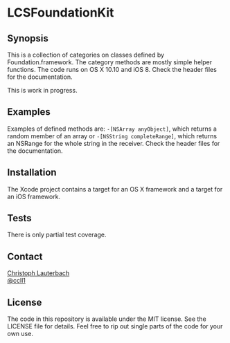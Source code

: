 LCSFoundationKit
================

## Synopsis

This is a collection of categories on classes defined by Foundation.framework. The category methods are mostly simple helper functions. The code runs on OS X 10.10 and iOS 8. Check the header files for the documentation. 

This is work in progress.

## Examples

Examples of defined methods are: `-[NSArray anyObject]`, which returns a random member of an array or `-[NSString completeRange]`, which returns an NSRange for the whole string in the receiver. Check the header files for the documentation.

## Installation

The Xcode project contains a target for an OS X framework and a target for an iOS framework.

## Tests

There is only partial test coverage.

## Contact

[Christoph Lauterbach](https://github.com/ccll1)<br>
[@ccll1](https://twitter.com/ccll1)


## License

The code in this repository is available under the MIT license. See the LICENSE file for details. Feel free to rip out single parts of the code for your own use.